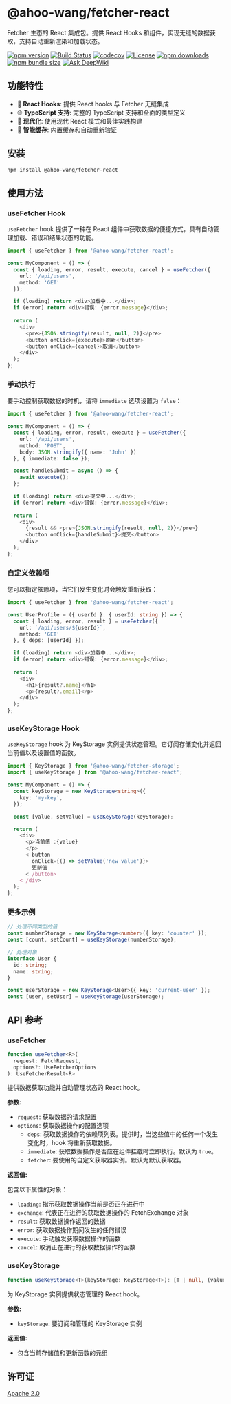 # @ahoo-wang/fetcher-react

Fetcher 生态的 React 集成包。提供 React Hooks 和组件，实现无缝的数据获取，支持自动重新渲染和加载状态。

[![npm version](https://img.shields.io/npm/v/@ahoo-wang/fetcher-react.svg)](https://www.npmjs.com/package/@ahoo-wang/fetcher-react)
[![Build Status](https://github.com/Ahoo-Wang/fetcher/actions/workflows/ci.yml/badge.svg)](https://github.com/Ahoo-Wang/fetcher/actions)
[![codecov](https://codecov.io/gh/Ahoo-Wang/fetcher/graph/badge.svg?token=JGiWZ52CvJ)](https://codecov.io/gh/Ahoo-Wang/fetcher)
[![License](https://img.shields.io/npm/l/@ahoo-wang/fetcher-react.svg)](https://github.com/Ahoo-Wang/fetcher/blob/main/LICENSE)
[![npm downloads](https://img.shields.io/npm/dm/@ahoo-wang/fetcher-react.svg)](https://www.npmjs.com/package/@ahoo-wang/fetcher-react)
[![npm bundle size](https://img.shields.io/bundlephobia/minzip/%40ahoo-wang%2Ffetcher-react)](https://www.npmjs.com/package/@ahoo-wang/fetcher-react)
[![Ask DeepWiki](https://deepwiki.com/badge.svg)](https://deepwiki.com/Ahoo-Wang/fetcher)

## 功能特性

- 🔄 **React Hooks**: 提供 React hooks 与 Fetcher 无缝集成
- 🌐 **TypeScript 支持**: 完整的 TypeScript 支持和全面的类型定义
- 🚀 **现代化**: 使用现代 React 模式和最佳实践构建
- 🧠 **智能缓存**: 内置缓存和自动重新验证

## 安装

```bash
npm install @ahoo-wang/fetcher-react
```

## 使用方法

### useFetcher Hook

`useFetcher` hook 提供了一种在 React 组件中获取数据的便捷方式，具有自动管理加载、错误和结果状态的功能。

```typescript jsx
import { useFetcher } from '@ahoo-wang/fetcher-react';

const MyComponent = () => {
  const { loading, error, result, execute, cancel } = useFetcher({
    url: '/api/users',
    method: 'GET'
  });

  if (loading) return <div>加载中...</div>;
  if (error) return <div>错误: {error.message}</div>;
  
  return (
    <div>
      <pre>{JSON.stringify(result, null, 2)}</pre>
      <button onClick={execute}>刷新</button>
      <button onClick={cancel}>取消</button>
    </div>
  );
};
```

### 手动执行

要手动控制获取数据的时机，请将 `immediate` 选项设置为 `false`：

```typescript jsx
import { useFetcher } from '@ahoo-wang/fetcher-react';

const MyComponent = () => {
  const { loading, error, result, execute } = useFetcher({
    url: '/api/users',
    method: 'POST',
    body: JSON.stringify({ name: 'John' })
  }, { immediate: false });

  const handleSubmit = async () => {
    await execute();
  };

  if (loading) return <div>提交中...</div>;
  if (error) return <div>错误: {error.message}</div>;
  
  return (
    <div>
      {result && <pre>{JSON.stringify(result, null, 2)}</pre>}
      <button onClick={handleSubmit}>提交</button>
    </div>
  );
};
```

### 自定义依赖项

您可以指定依赖项，当它们发生变化时会触发重新获取：

```typescript jsx
import { useFetcher } from '@ahoo-wang/fetcher-react';

const UserProfile = ({ userId }: { userId: string }) => {
  const { loading, error, result } = useFetcher({
    url: `/api/users/${userId}`,
    method: 'GET'
  }, { deps: [userId] });

  if (loading) return <div>加载中...</div>;
  if (error) return <div>错误: {error.message}</div>;
  
  return (
    <div>
      <h1>{result?.name}</h1>
      <p>{result?.email}</p>
    </div>
  );
};
```

### useKeyStorage Hook

`useKeyStorage` hook 为 KeyStorage 实例提供状态管理。它订阅存储变化并返回当前值以及设置值的函数。

```typescript jsx
import { KeyStorage } from '@ahoo-wang/fetcher-storage';
import { useKeyStorage } from '@ahoo-wang/fetcher-react';

const MyComponent = () => {
  const keyStorage = new KeyStorage<string>({
    key: 'my-key',
  });

  const [value, setValue] = useKeyStorage(keyStorage);

  return (
    <div>
      <p>当前值 :{value}
      </p>
      < button
        onClick={() => setValue('new value')}>
        更新值
      < /button>
    < /div>
  );
};
```

### 更多示例

```typescript jsx
// 处理不同类型的值
const numberStorage = new KeyStorage<number>({ key: 'counter' });
const [count, setCount] = useKeyStorage(numberStorage);

// 处理对象
interface User {
  id: string;
  name: string;
}

const userStorage = new KeyStorage<User>({ key: 'current-user' });
const [user, setUser] = useKeyStorage(userStorage);
```

## API 参考

### useFetcher

```typescript
function useFetcher<R>(
  request: FetchRequest,
  options?: UseFetcherOptions
): UseFetcherResult<R>
```

提供数据获取功能并自动管理状态的 React hook。

**参数:**

- `request`: 获取数据的请求配置
- `options`: 获取数据操作的配置选项
    - `deps`: 获取数据操作的依赖项列表。提供时，当这些值中的任何一个发生变化时，hook 将重新获取数据。
    - `immediate`: 获取数据操作是否应在组件挂载时立即执行。默认为 `true`。
    - `fetcher`: 要使用的自定义获取器实例。默认为默认获取器。

**返回值:**

包含以下属性的对象：

- `loading`: 指示获取数据操作当前是否正在进行中
- `exchange`: 代表正在进行的获取数据操作的 FetchExchange 对象
- `result`: 获取数据操作返回的数据
- `error`: 获取数据操作期间发生的任何错误
- `execute`: 手动触发获取数据操作的函数
- `cancel`: 取消正在进行的获取数据操作的函数

### useKeyStorage

```typescript jsx
function useKeyStorage<T>(keyStorage: KeyStorage<T>): [T | null, (value: T) => void]
```

为 KeyStorage 实例提供状态管理的 React hook。

**参数:**

- `keyStorage`: 要订阅和管理的 KeyStorage 实例

**返回值:**

- 包含当前存储值和更新函数的元组

## 许可证

[Apache 2.0](https://github.com/Ahoo-Wang/fetcher/blob/main/LICENSE)